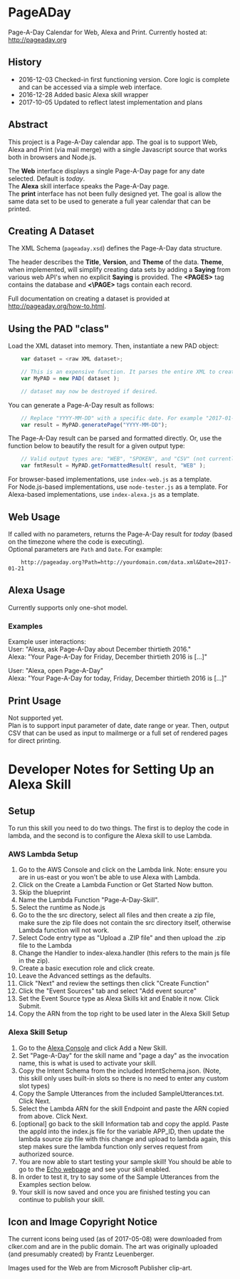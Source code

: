 # PageADay
Page-A-Day Calendar for Web, Alexa and Print. Currently hosted at: http://pageaday.org

## History
* 2016-12-03 Checked-in first functioning version. Core logic is complete and can be accessed via a simple web interface.
* 2016-12-28 Added basic Alexa skill wrapper
* 2017-10-05 Updated to reflect latest implementation and plans

## Abstract
This project is a Page-A-Day calendar app. The goal is to support Web, Alexa and Print (via mail merge) with a single Javascript source that
works both in browsers and Node.js.

The **Web** interface displays a single Page-A-Day page for any date selected. Default is *today*.  
The **Alexa** skill interface speaks the Page-A-Day page.  
The **print** interface has not been fully designed yet. The goal is allow the same data set to be used to
generate a full year calendar that can be printed.

## Creating A Dataset
The XML Schema (`pageaday.xsd`) defines the Page-A-Day data structure.

The header describes the **Title**, **Version**, and **Theme** of the data. **Theme**, when implemented, will simplify 
creating data sets by adding a **Saying** from various web API's when no explicit **Saying** is provided.
The __\<PAGES\>__ tag contains the database and __<\PAGE\>__ tags contain each record.

Full documentation on creating a dataset is provided at http://pageaday.org/how-to.html. 

## Using the PAD "class"
Load the XML dataset into memory. Then, instantiate a new PAD object:

```javascript
    var dataset = <raw XML dataset>;

    // This is an expensive function. It parses the entire XML to create a first-pass structured copy of the data.
    var MyPAD = new PAD( dataset );

    // dataset may now be destroyed if desired.
```

You can generate a Page-A-Day result as follows:

```javascript
    // Replace "YYYY-MM-DD" with a specific date. For example "2017-01-21"
    var result = MyPAD.generatePage("YYYY-MM-DD");
```

The Page-A-Day result can be parsed and formatted directly. Or, use the function below to beautify the result for a given output type:

```javascript
    // Valid output types are: "WEB", "SPOKEN", and "CSV" (not currently implemented)
    var fmtResult = MyPAD.getFormattedResult( result, "WEB" );
```

For browser-based implementations, use `index-web.js` as a template.  
For Node.js-based implementations, use `node-tester.js` as a template.
For Alexa-based implementations, use `index-alexa.js` as a template.

## Web Usage

If called with no parameters, returns the Page-A-Day result for _today_ (based on the timezone where the code is executing).  
Optional parameters are `Path` and `Date`. For example:

```URI
    http://pageaday.org?Path=http://yourdomain.com/data.xml&Date=2017-01-21
```

## Alexa Usage

Currently supports only one-shot model.

### Examples

Example user interactions:  
   User:  "Alexa, ask Page-A-Day about December thirtieth 2016."  
   Alexa: "Your Page-A-Day for Friday, December thirtieth 2016 is [...]"

   User: "Alexa, open Page-A-Day"  
   Alexa: "Your Page-A-Day for today, Friday, December thirtieth 2016 is [...]"  

## Print Usage

Not supported yet.  
Plan is to support input parameter of date, date range or year.
Then, output CSV that can be used as input to mailmerge or a full set of rendered pages for direct printing.

# Developer Notes for Setting Up an Alexa Skill

## Setup
To run this skill you need to do two things. The first is to deploy the code in lambda, and the second is to configure the Alexa skill to use Lambda.

### AWS Lambda Setup
1. Go to the AWS Console and click on the Lambda link. Note: ensure you are in us-east or you won't be able to use Alexa with Lambda.
2. Click on the Create a Lambda Function or Get Started Now button.
3. Skip the blueprint
4. Name the Lambda Function "Page-A-Day-Skill".
5. Select the runtime as Node.js
6. Go to the the src directory, select all files and then create a zip file, make sure the zip file does not contain the src directory itself, otherwise Lambda function will not work.
7. Select Code entry type as "Upload a .ZIP file" and then upload the .zip file to the Lambda
8. Change the Handler to index-alexa.handler (this refers to the main js file in the zip).
9. Create a basic execution role and click create.
10. Leave the Advanced settings as the defaults.
11. Click "Next" and review the settings then click "Create Function"
12. Click the "Event Sources" tab and select "Add event source"
13. Set the Event Source type as Alexa Skills kit and Enable it now. Click Submit.
14. Copy the ARN from the top right to be used later in the Alexa Skill Setup

### Alexa Skill Setup
1. Go to the [Alexa Console](https://developer.amazon.com/edw/home.html) and click Add a New Skill.
2. Set "Page-A-Day" for the skill name and "page a day" as the invocation name, this is what is used to activate your skill.
3. Copy the Intent Schema from the included IntentSchema.json. 
   (Note, this skill only uses built-in slots so there is no need to enter any custom slot types)
4. Copy the Sample Utterances from the included SampleUtterances.txt. Click Next.
5. Select the Lambda ARN for the skill Endpoint and paste the ARN copied from above. Click Next.
6. [optional] go back to the skill Information tab and copy the appId. Paste the appId into the index.js file for the variable APP_ID,
   then update the lambda source zip file with this change and upload to lambda again, this step makes sure the lambda function only serves request from authorized source.
7. You are now able to start testing your sample skill! You should be able to go to the [Echo webpage](http://echo.amazon.com/#skills) and see your skill enabled.
8. In order to test it, try to say some of the Sample Utterances from the Examples section below.
9. Your skill is now saved and once you are finished testing you can continue to publish your skill.

## Icon and Image Copyright Notice

The current icons being used (as of 2017-05-08) were downloaded from clker.com and are
in the public domain.  The art was originally uploaded (and presumably created) by 
Frantz Leuenberger.

Images used for the Web are from Microsoft Publisher clip-art.
